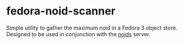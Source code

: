 fedora-noid-scanner
===================

Simple utility to gather the maximum noid in a Fedora 3 object store.
Designed to be used in conjunction with the [noids][] server.

[noids]: https://github.com/dbrower/noids
